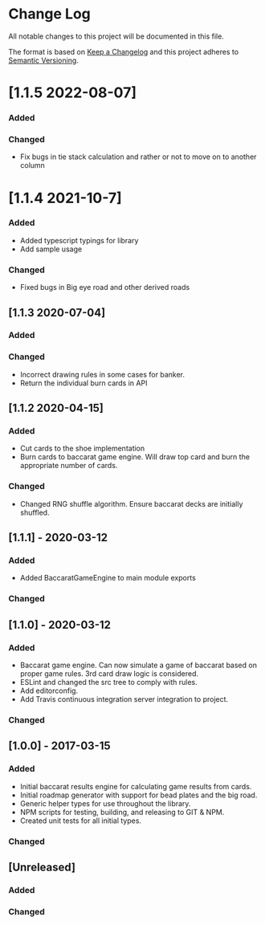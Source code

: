 # Change Log
All notable changes to this project will be documented in this file.

The format is based on [Keep a Changelog](http://keepachangelog.com/)
and this project adheres to [Semantic Versioning](http://semver.org/).

# [1.1.5 2022-08-07]
### Added
### Changed
- Fix bugs in tie stack calculation and rather or not to move on to another column

# [1.1.4 2021-10-7]
### Added
- Added typescript typings for library
- Add sample usage
### Changed
- Fixed bugs in Big eye road and other derived roads

## [1.1.3 2020-07-04]
### Added
### Changed
- Incorrect drawing rules in some cases for banker.
- Return the individual burn cards in API


## [1.1.2 2020-04-15]
### Added
- Cut cards to the shoe implementation
- Burn cards to baccarat game engine.  Will draw top card and burn the appropriate number of cards.
### Changed
- Changed RNG shuffle algorithm.  Ensure baccarat decks are initially shuffled.

## [1.1.1] - 2020-03-12
### Added
- Added BaccaratGameEngine to main module exports
### Changed

## [1.1.0] - 2020-03-12
### Added
- Baccarat game engine.  Can now simulate a game of baccarat based on proper game rules.  3rd card draw logic is considered.
- ESLint and changed the src tree to comply with rules.
- Add editorconfig.
- Add Travis continuous integration server integration to project.
### Changed


## [1.0.0] - 2017-03-15
### Added
- Initial baccarat results engine for calculating game results from cards.
- Initial roadmap generator with support for bead plates and the big road.
- Generic helper types for use throughout the library.
- NPM scripts for testing, building, and releasing to GIT & NPM.
- Created unit tests for all initial types.

### Changed

## [Unreleased]
### Added
### Changed
